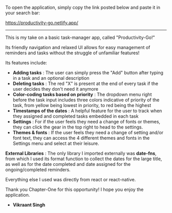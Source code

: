 To open the application, simply copy the link posted below and paste it in your search bar: 

https://productivity-go.netlify.app/

------------------------------------------

This is my take on a basic task-manager app, called "Productivity-Go!"

Its friendly navigation and relaxed UI allows for easy management of reminders and tasks without the struggle of unfamiliar features!

Its features include: 

- **Adding tasks** : The user can simply press the "Add" button after typing in a task and an optional description
- **Deleting tasks** : The red "X" is present at the end of every task if the user decides they don't need it anymore
- **Color-coding tasks based on priority** : The dropdown menu right before the task input includes three colors indicative of priority of the task, from yellow being lowest in priority, to red being the highest
- **Timestamps of the dates** : A helpful feature for the user to track when they assigned and completed tasks embedded in each task
- **Settings** : For if the user feels they need a change of fonts or themes, they can click the gear in the top right to head to the settings.
- **Themes & fonts** : If the user feels they need a change of setting and/or font text, they can access the 4 different themes and fonts in the Settings menu and select at their leisure.

**External Libraries** : The only library I imported externally was **date-fns**, from which I used its format function to collect the dates for the large title, as well as for the date completed and date assigned for the ongoing/completed reminders.

Everything else I used was directly from react or react-native.

Thank you Chapter-One for this opportunity! I hope you enjoy the application.

- **Vikraant Singh**
